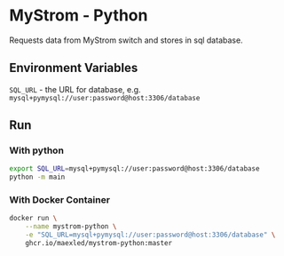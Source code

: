 # MyStrom - Python
Requests data from MyStrom switch and stores in sql database.

## Environment Variables
`SQL_URL` - the URL for database, e.g. `mysql+pymysql://user:password@host:3306/database`

## Run
### With python
```sh
export SQL_URL=mysql+pymysql://user:password@host:3306/database
python -m main
```

### With Docker Container
```sh
docker run \
    --name mystrom-python \
    -e "SQL_URL=mysql+pymysql://user:password@host:3306/database" \
    ghcr.io/maexled/mystrom-python:master
```
